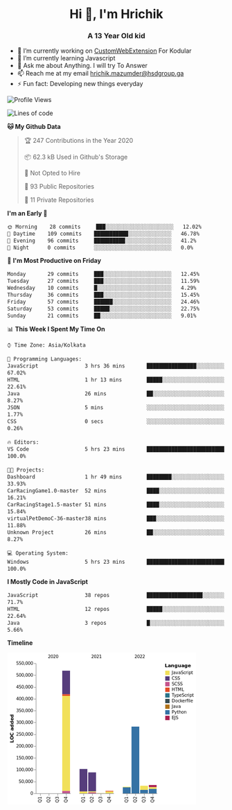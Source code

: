 <h1 align="center">Hi 👋, I'm Hrichik</h1>
<h3 align="center">A 13 Year Old kid</h3>


- 🔭 I’m currently working on [CustomWebExtension](https://github.com/hrichiksite/CustomWebExtension) For Kodular
- 🌱 I’m currently learning Javascript
- 💬 Ask me about Anything. I will try To Answer
- 📫 Reach me at my email hrichik.mazumder@hsdgroup.ga
- ⚡ Fun fact: Developing new things everyday

<!--START_SECTION:waka-->
![Profile Views](http://img.shields.io/badge/Profile%20Views-0-blue)

![Lines of code](https://img.shields.io/badge/From%20Hello%20World%20I%27ve%20Written-2.6%20million%20lines%20of%20code-blue)

**🐱 My Github Data** 

> 🏆 247 Contributions in the Year 2020
 > 
> 📦 62.3 kB Used in Github's Storage 
 > 
> 🚫 Not Opted to Hire
 > 
> 📜 93 Public Repositories
 > 
> 🔑 11 Private Repositories 

**I'm an Early 🐤** 

```text
🌞 Morning    28 commits     ███░░░░░░░░░░░░░░░░░░░░░░   12.02% 
🌆 Daytime    109 commits    ███████████░░░░░░░░░░░░░░   46.78% 
🌃 Evening    96 commits     ██████████░░░░░░░░░░░░░░░   41.2% 
🌙 Night      0 commits      ░░░░░░░░░░░░░░░░░░░░░░░░░   0.0%

```
📅 **I'm Most Productive on Friday** 

```text
Monday       29 commits     ███░░░░░░░░░░░░░░░░░░░░░░   12.45% 
Tuesday      27 commits     ███░░░░░░░░░░░░░░░░░░░░░░   11.59% 
Wednesday    10 commits     █░░░░░░░░░░░░░░░░░░░░░░░░   4.29% 
Thursday     36 commits     ███░░░░░░░░░░░░░░░░░░░░░░   15.45% 
Friday       57 commits     ██████░░░░░░░░░░░░░░░░░░░   24.46% 
Saturday     53 commits     █████░░░░░░░░░░░░░░░░░░░░   22.75% 
Sunday       21 commits     ██░░░░░░░░░░░░░░░░░░░░░░░   9.01%

```


📊 **This Week I Spent My Time On** 

```text
⌚︎ Time Zone: Asia/Kolkata

💬 Programming Languages: 
JavaScript               3 hrs 36 mins       ████████████████░░░░░░░░░   67.02% 
HTML                     1 hr 13 mins        █████░░░░░░░░░░░░░░░░░░░░   22.61% 
Java                     26 mins             ██░░░░░░░░░░░░░░░░░░░░░░░   8.27% 
JSON                     5 mins              ░░░░░░░░░░░░░░░░░░░░░░░░░   1.77% 
CSS                      0 secs              ░░░░░░░░░░░░░░░░░░░░░░░░░   0.26%

🔥 Editors: 
VS Code                  5 hrs 23 mins       █████████████████████████   100.0%

🐱‍💻 Projects: 
Dashboard                1 hr 49 mins        ████████░░░░░░░░░░░░░░░░░   33.93% 
CarRacingGame1.0-master  52 mins             ████░░░░░░░░░░░░░░░░░░░░░   16.21% 
CarRacingStage1.5-master 51 mins             ████░░░░░░░░░░░░░░░░░░░░░   15.84% 
virtualPetDemoC-36-master38 mins             ███░░░░░░░░░░░░░░░░░░░░░░   11.88% 
Unknown Project          26 mins             ██░░░░░░░░░░░░░░░░░░░░░░░   8.27%

💻 Operating System: 
Windows                  5 hrs 23 mins       █████████████████████████   100.0%

```

**I Mostly Code in JavaScript** 

```text
JavaScript               38 repos            ██████████████████░░░░░░░   71.7% 
HTML                     12 repos            █████░░░░░░░░░░░░░░░░░░░░   22.64% 
Java                     3 repos             █░░░░░░░░░░░░░░░░░░░░░░░░   5.66%

```


**Timeline**

![Chart not found](https://github.com/hrichiksite/hrichiksite/blob/master/charts/bar_graph.png) 


<!--END_SECTION:waka-->

